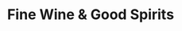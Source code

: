 ---
title: "Fine Wine & Good Spirits"
url: /jenkintown/fine-wine-and-good-spirits/
shop: alcohol
---